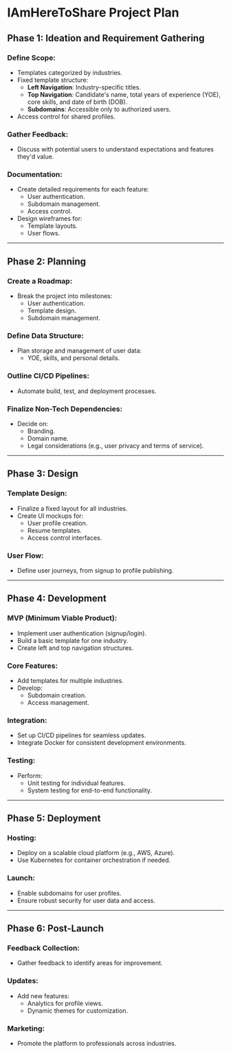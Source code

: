 # IAmHereToShare Project Plan

## Phase 1: Ideation and Requirement Gathering

### Define Scope:
- Templates categorized by industries.
- Fixed template structure:
  - **Left Navigation**: Industry-specific titles.
  - **Top Navigation**: Candidate's name, total years of experience (YOE), core skills, and date of birth (DOB).
  - **Subdomains**: Accessible only to authorized users.
- Access control for shared profiles.

### Gather Feedback:
- Discuss with potential users to understand expectations and features they'd value.

### Documentation:
- Create detailed requirements for each feature:
  - User authentication.
  - Subdomain management.
  - Access control.
- Design wireframes for:
  - Template layouts.
  - User flows.

---

## Phase 2: Planning

### Create a Roadmap:
- Break the project into milestones:
  - User authentication.
  - Template design.
  - Subdomain management.

### Define Data Structure:
- Plan storage and management of user data:
  - YOE, skills, and personal details.

### Outline CI/CD Pipelines:
- Automate build, test, and deployment processes.

### Finalize Non-Tech Dependencies:
- Decide on:
  - Branding.
  - Domain name.
  - Legal considerations (e.g., user privacy and terms of service).

---

## Phase 3: Design

### Template Design:
- Finalize a fixed layout for all industries.
- Create UI mockups for:
  - User profile creation.
  - Resume templates.
  - Access control interfaces.

### User Flow:
- Define user journeys, from signup to profile publishing.

---

## Phase 4: Development

### MVP (Minimum Viable Product):
- Implement user authentication (signup/login).
- Build a basic template for one industry.
- Create left and top navigation structures.

### Core Features:
- Add templates for multiple industries.
- Develop:
  - Subdomain creation.
  - Access management.

### Integration:
- Set up CI/CD pipelines for seamless updates.
- Integrate Docker for consistent development environments.

### Testing:
- Perform:
  - Unit testing for individual features.
  - System testing for end-to-end functionality.

---

## Phase 5: Deployment

### Hosting:
- Deploy on a scalable cloud platform (e.g., AWS, Azure).
- Use Kubernetes for container orchestration if needed.

### Launch:
- Enable subdomains for user profiles.
- Ensure robust security for user data and access.

---

## Phase 6: Post-Launch

### Feedback Collection:
- Gather feedback to identify areas for improvement.

### Updates:
- Add new features:
  - Analytics for profile views.
  - Dynamic themes for customization.

### Marketing:
- Promote the platform to professionals across industries.
